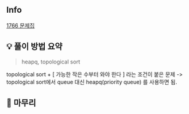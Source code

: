 ## Info
[1766 문제집](https://www.acmicpc.net/problem/1766)

## 💡 풀이 방법 요약
> heapq, topological sort

topological sort + [ 가능한 작은 수부터 와야 한다 ] 라는 조건이 붙은 문제
-> topological sort에서 queue 대신 heapq(priority queue) 를 사용하면 됨.


## 🙂 마무리

